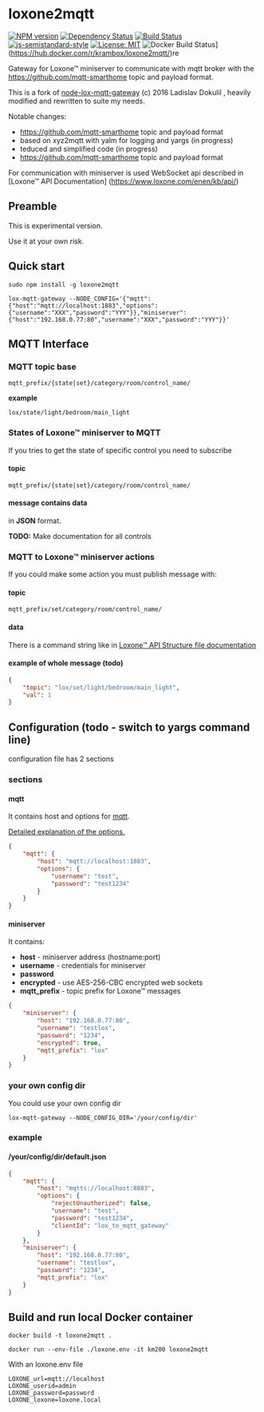 # loxone2mqtt

[![NPM version](https://badge.fury.io/js/loxone2mqtt.svg)](http://badge.fury.io/js/loxone2mqtt)
[![Dependency Status](https://img.shields.io/gemnasium/krambox/loxone2mqtt.svg?maxAge=2592000)](https://gemnasium.com/github.com/krambox/loxone2mqtt)
[![Build Status](https://travis-ci.org/krambox/buderus2mqtt.svg?branch=master)](https://travis-ci.org/krambox/loxone2mqtt)
[![js-semistandard-style](https://img.shields.io/badge/code%20style-semistandard-brightgreen.svg?style=flat-square)](https://github.com/Flet/semistandard)
[![License: MIT](https://img.shields.io/badge/License-MIT-yellow.svg)](https://opensource.org/licenses/MIT)
![Docker Build Status](https://img.shields.io/docker/build/krambox/loxone2mqtt.svg)](https://hub.docker.com/r/krambox/loxone2mqtt/)re

Gateway for Loxone™ miniserver to communicate with mqtt broker with the  https://github.com/mqtt-smarthome topic and payload format.

This is a fork of [node-lox-mqtt-gateway](https://github.com/alladdin/node-lox-mqtt-gateway) (c) 2016 Ladislav Dokulil , heavily modified and rewritten to suite my needs.

Notable changes:
- https://github.com/mqtt-smarthome topic and payload format 
- based on xyz2mqtt with yalm for logging and yargs (in progress)
- teduced and simplified code (in progress)
- https://github.com/mqtt-smarthome topic and payload format 


For communication with miniserver is used WebSocket api described in [Loxone™ API Documentation]
(https://www.loxone.com/enen/kb/api/)

## Preamble

This is experimental version.

Use it at your own risk.

## Quick start

`sudo npm install -g loxone2mqtt`

`lox-mqtt-gateway --NODE_CONFIG='{"mqtt":{"host":"mqtt://localhost:1883","options":{"username":"XXX","password":"YYY"}},"miniserver":{"host":"192.168.0.77:80","username":"XXX","password":"YYY"}}'`

## MQTT Interface

### MQTT topic base

`mqtt_prefix/{state|set}/category/room/control_name/`

**example**

`lox/state/light/bedroom/main_light`

### States of Loxone™ miniserver to MQTT

If you tries to get the state of specific control you need to subscribe

#### topic

`mqtt_prefix/{state|set}/category/room/control_name/`

#### message contains data

in **JSON** format.

**TODO:** Make documentation for all controls

### MQTT to Loxone™ miniserver actions

If you could make some action you must publish message with:

#### topic

`mqtt_prefix/set/category/room/control_name/`

#### data

There is a command string like in [Loxone™ API Structure file documentation](https://www.loxone.com/dede/wp-content/uploads/sites/2/2016/08/0900_Structure-File.pdf?x94623)


#### example of whole message (todo)

```json
{
    "topic": "lox/set/light/bedroom/main_light",
    "val": 1
}
```

## Configuration (todo - switch to yargs command line)

configuration file has 2 sections

### sections


#### mqtt

It contains host and options for [mqtt](https://github.com/mqttjs/MQTT.js).

[Detailed explanation of the options.](https://github.com/mqttjs/MQTT.js#mqttclientstreambuilder-options)

```json
{
    "mqtt": {
        "host": "mqtt://localhost:1883",
        "options": {
            "username": "test",
            "password": "test1234"
        }
    }
}
```

#### miniserver

It contains:

* **host** - miniserver address (hostname:port)
* **username** - credentials for miniserver
* **password**
* **encrypted** - use AES-256-CBC encrypted web sockets
* **mqtt_prefix** - topic prefix for Loxone™ messages

```json
{
    "miniserver": {
        "host": "192.168.0.77:80",
        "username": "testlox",
        "password": "1234",
        "encrypted": true,
        "mqtt_prefix": "lox"
    }
}
```
### your own config dir

You could use your own config dir

`lox-mqtt-gateway --NODE_CONFIG_DIR='/your/config/dir'`

### example

#### /your/config/dir/default.json

```json
{
    "mqtt": {
        "host": "mqtts://localhost:8883",
        "options": {
            "rejectUnauthorized": false,
            "username": "test",
            "password": "test1234",
            "clientId": "lox_to_mqtt_gateway"
        }
    },
    "miniserver": {
        "host": "192.168.0.77:80",
        "username": "testlox",
        "password": "1234",
        "mqtt_prefix": "lox"
    }
}
```

## Build and run local Docker container

    docker build -t loxone2mqtt .

    docker run --env-file ./loxone.env -it km200 loxone2mqtt 

With an loxone.env file

```
LOXONE_url=mqtt://localhost
LOXONE_userid=admin
LOXONE_password=password
LOXONE_loxone=loxone.local
```

